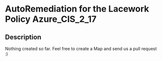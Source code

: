 # AutoRemediation for the Lacework Policy Azure_CIS_2_17

## Description
Nothing created so far. Feel free to create a Map and send us a pull request :)
